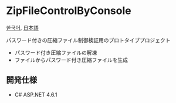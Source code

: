 # ZipFileControlByConsole

[한국어](README.md), [日本語](README.ja.md)

パスワード付きの圧縮ファイル制御検証用のプロトタイププロジェクト
- パスワード付き圧縮ファイルの解凍
- ファイルからパスワード付き圧縮ファイルを生成

## 開発仕様
- C# ASP.NET 4.6.1
